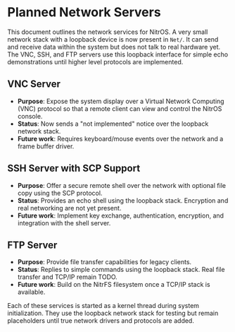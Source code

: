 # Planned Network Servers

This document outlines the network services for NitrOS. A very small network stack with a loopback device is now present in `Net/`. It can send and receive data within the system but does not talk to real hardware yet. The VNC, SSH, and FTP servers use this loopback interface for simple echo demonstrations until higher level protocols are implemented.

## VNC Server

- **Purpose**: Expose the system display over a Virtual Network Computing (VNC) protocol so that a remote client can view and control the NitrOS console.
- **Status**: Now sends a "not implemented" notice over the loopback network stack.
- **Future work**: Requires keyboard/mouse events over the network and a frame buffer driver.

## SSH Server with SCP Support

- **Purpose**: Offer a secure remote shell over the network with optional file copy using the SCP protocol.
- **Status**: Provides an echo shell using the loopback stack. Encryption and real networking are not yet present.
- **Future work**: Implement key exchange, authentication, encryption, and integration with the shell server.

## FTP Server

- **Purpose**: Provide file transfer capabilities for legacy clients.
- **Status**: Replies to simple commands using the loopback stack. Real file transfer and TCP/IP remain TODO.
- **Future work**: Build on the NitrFS filesystem once a TCP/IP stack is available.

Each of these services is started as a kernel thread during system initialization. They use the loopback network stack for testing but remain placeholders until true network drivers and protocols are added.
